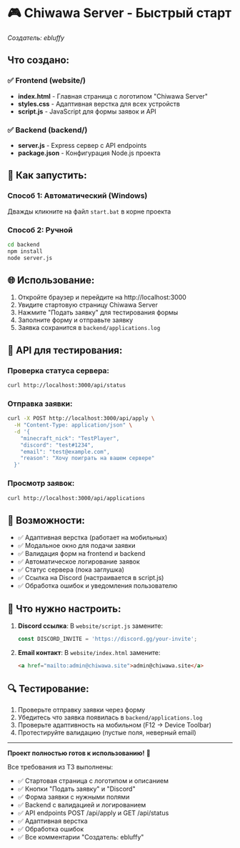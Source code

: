 # 🎮 Chiwawa Server - Быстрый старт
*Создатель: ebluffy*

## Что создано:

### ✅ Frontend (website/)
- **index.html** - Главная страница с логотипом "Chiwawa Server"
- **styles.css** - Адаптивная верстка для всех устройств 
- **script.js** - JavaScript для формы заявок и API

### ✅ Backend (backend/)
- **server.js** - Express сервер с API endpoints
- **package.json** - Конфигурация Node.js проекта

## 🚀 Как запустить:

### Способ 1: Автоматический (Windows)
Дважды кликните на файл `start.bat` в корне проекта

### Способ 2: Ручной
```bash
cd backend
npm install
node server.js
```

## 🌐 Использование:

1. Откройте браузер и перейдите на http://localhost:3000
2. Увидите стартовую страницу Chiwawa Server
3. Нажмите "Подать заявку" для тестирования формы
4. Заполните форму и отправьте заявку
5. Заявка сохранится в `backend/applications.log`

## 🔧 API для тестирования:

### Проверка статуса сервера:
```bash
curl http://localhost:3000/api/status
```

### Отправка заявки:
```bash
curl -X POST http://localhost:3000/api/apply \
  -H "Content-Type: application/json" \
  -d '{
    "minecraft_nick": "TestPlayer",
    "discord": "test#1234", 
    "email": "test@example.com",
    "reason": "Хочу поиграть на вашем сервере"
  }'
```

### Просмотр заявок:
```bash
curl http://localhost:3000/api/applications
```

## 📱 Возможности:

- ✅ Адаптивная верстка (работает на мобильных)
- ✅ Модальное окно для подачи заявки  
- ✅ Валидация форм на frontend и backend
- ✅ Автоматическое логирование заявок
- ✅ Статус сервера (пока заглушка)
- ✅ Ссылка на Discord (настраивается в script.js)
- ✅ Обработка ошибок и уведомления пользователю

## 🎯 Что нужно настроить:

1. **Discord ссылка**: В `website/script.js` замените:
   ```javascript
   const DISCORD_INVITE = 'https://discord.gg/your-invite';
   ```

2. **Email контакт**: В `website/index.html` замените:
   ```html
   <a href="mailto:admin@chiwawa.site">admin@chiwawa.site</a>
   ```

## 🔍 Тестирование:

1. Проверьте отправку заявки через форму
2. Убедитесь что заявка появилась в `backend/applications.log`
3. Проверьте адаптивность на мобильном (F12 → Device Toolbar)
4. Протестируйте валидацию (пустые поля, неверный email)

---

**Проект полностью готов к использованию!** 🎉

Все требования из ТЗ выполнены:
- ✅ Стартовая страница с логотипом и описанием
- ✅ Кнопки "Подать заявку" и "Discord"  
- ✅ Форма заявки с нужными полями
- ✅ Backend с валидацией и логированием
- ✅ API endpoints POST /api/apply и GET /api/status
- ✅ Адаптивная верстка
- ✅ Обработка ошибок
- ✅ Все комментарии "Создатель: ebluffy"
